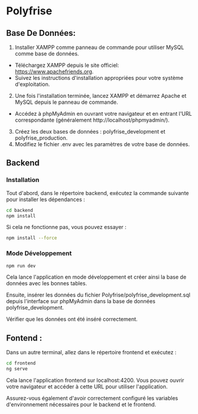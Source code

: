 # Polyfrise

## Base De Données:

1. Installer XAMPP comme panneau de commande pour utiliser MySQL comme base de données.
- Téléchargez XAMPP depuis le site officiel: https://www.apachefriends.org.
- Suivez les instructions d'installation appropriées pour votre système d'exploitation.
2. Une fois l'installation terminée, lancez XAMPP et démarrez Apache et MySQL depuis le panneau de commande.
- Accédez à phpMyAdmin en ouvrant votre navigateur et en entrant l'URL correspondante (généralement   http://localhost/phpmyadmin/).

3. Créez les deux bases de données : polyfrise_development et polyfrise_production.
4. Modifiez le fichier .env avec les paramètres de votre base de données.

## Backend

### Installation
Tout d'abord, dans le répertoire backend, exécutez la commande suivante pour installer les dépendances :

```bash
cd backend
npm install
```

Si cela ne fonctionne pas, vous pouvez essayer :
```bash
npm install --force
```

### Mode Développement

```bash
npm run dev
```

Cela lance l'application en mode développement et créer ainsi la base de données avec les bonnes tables.

Ensuite, insérer les données du fichier Polyfrise/polyfrise_development.sql depuis l'interface sur phpMyAdmin dans la base de données polyfrise_development. 

Vérifier que les données ont été inséré correctement.

## Fontend :

Dans un autre terminal, allez dans le répertoire frontend et exécutez :

```bash
cd frontend
ng serve
```

Cela lance l'application frontend sur localhost:4200. Vous pouvez ouvrir votre navigateur et accéder à cette URL pour utiliser l'application.

Assurez-vous également d'avoir correctement configuré les variables d'environnement nécessaires pour le backend et le frontend.
